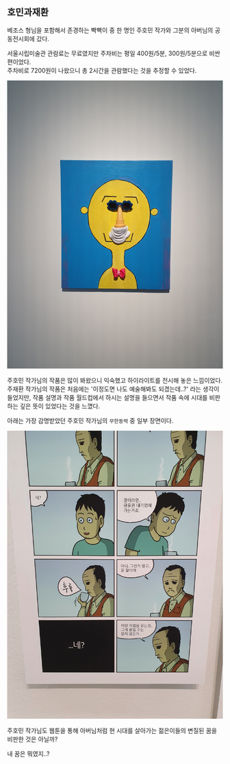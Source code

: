 ## 호민과재환

베조스 형님을 포함해서 존경하는 빡빡이 중 한 명인 주호민 작가와 그분의 아버님의 공동전시회에 갔다.

서울시립미술관 관람료는 무료였지만 주차비는 평일 400원/5분, 300원/5분으로 비싼 편이었다.  
주차비로 7200원이 나왔으니 총 2시간을 관람했다는 것을 추정할 수 있었다.  

![](./images/pearl.jpg)

주호민 작가님의 작품은 많이 봐왔으니 익숙했고 하이라이트를 전시해 놓은 느낌이었다.  
주재환 작가님의 작품은 처음에는 '이정도면 나도 예술해봐도 되겠는데..?' 라는 생각이 들었지만, 작품 설명과 작품 월드컵에서 하시는 설명을 들으면서 작품 속에 시대를 비판하는 깊은 뜻이 있었다는 것을 느꼈다.

아래는 가장 감명받았던 주호민 작가님의 `무한동력` 중 일부 장면이다.

![](./images/dream.jpg)

주호민 작가님도 웹툰을 통해 아버님처럼 현 시대를 살아가는 젊은이들의 변질된 꿈을 비판한 것은 아닐까?  

내 꿈은 뭐였지..?